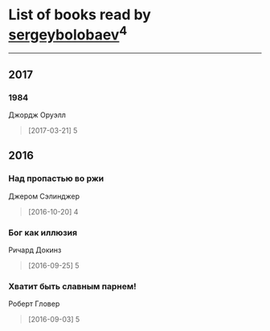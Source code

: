 # List of books read by [sergeybolobaev](http://vk.com/id37918255)<sup>4</sup>
---

## 2017

### 1984
Джордж Оруэлл
> [2017-03-21] 5



## 2016

### Над пропастью во ржи
Джером Сэлинджер
> [2016-10-20] 4


### Бог как иллюзия
Ричард Докинз
> [2016-09-25] 5


### Хватит быть славным парнем!
Роберт Гловер
> [2016-09-03] 5



